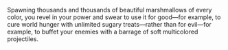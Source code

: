 Spawning thousands and thousands of beautiful marshmallows of every color, you revel in your power and swear to use it for good—for example, to cure world hunger with unlimited sugary treats—rather than for evil—for example, to buffet your enemies with a barrage of soft multicolored projectiles.